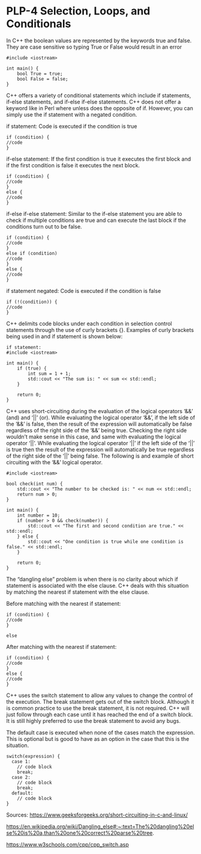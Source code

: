 # PLP-4 Selection, Loops, and Conditionals

In C++ the boolean values are represented by the keywords true and false. They are case sensitive so typing True or False would result in an error 

    #include <iostream>
    
    int main() {
        bool True = true;
        bool False = false;
    }


C++ offers a variety of conditional statements which include if statements, if-else statements, and if-else if-else statements. C++ does not offer a keyword like in Perl where unless does the opposite of if. However, you can simply use the if statement with a negated condition.


if statement: Code is executed if the condition is true

    if (condition) {
    //code
    }


if-else statement: If the first condition is true it executes the first block and if the first condition is false it executes the next block.

    if (condition) {
    //code
    }
    else {
    //code
    }


if-else if-else statement: Similar to the if-else statement you are able to check if multiple conditions are true and can execute the last block if the conditions turn out to be false. 

    if (condition) {
    //code
    }
    else if (condition)
    //code
    }
    else {
    //code
    }


if statement negated: Code is executed if the condition is false

    if (!(condition)) {
    //code
    }
    
    

C++ delimits code blocks under each condition in selection control statements through the use of curly brackets {}. Examples of curly brackets being used in and if statement is shown below:


    if statement:
    #include <iostream>
    
    int main() {
        if (true) {
            int sum = 1 + 1;
            std::cout << "The sum is: " << sum << std::endl;
        }
        
        return 0;
    }



C++ uses short-circuiting during the evaluation of the logical operators ‘&&’ (and) and ‘||’ (or). While evaluating the logical operator ‘&&’, if the left side of the ‘&&’ is false, then the result of the expression will automatically be false regardless of the right side of the ‘&&’ being true. Checking the right side wouldn’t make sense in this case, and same with evaluating the logical operator ‘||’. While evaluating the logical operator ‘||’ if the left side of the ‘||’ is true then the result of the expression will automatically be true regardless of the right side of the ‘||’ being false. The following is and example of short circuiting with the ‘&&’ logical operator.


    #include <iostream>
    
    bool check(int num) {
        std::cout << "The number to be checked is: " << num << std::endl;
        return num > 0;
    }
    
    int main() {
        int number = 10;
        if (number > 0 && check(number)) {
            std::cout << "The first and second condition are true." << std::endl;
        } else {
            std::cout << "One condition is true while one condition is false." << std::endl;
        }
    
        return 0;
    }



The “dangling else” problem is when there is no clarity about which if statement is associated with the else clause. C++ deals with this situation by matching the nearest if statement with the else clause. 


Before matching with the nearest if statement:

    if (condition) {
    //code
    }
    
    else 


After matching with the nearest if statement:

    if (condition) {
    //code
    }
    else {
    //code
    }



C++ uses the switch statement to allow any values to change the control of the execution. The break statement gets out of the switch block. Although it is common practice to use the break statement, it is not required. C++ will just follow through each case until it has reached the end of a switch block. It is still highly preferred to use the break statement to avoid any bugs.

The default case is executed when none of the cases match the expression. This is optional but is good to have as an option in the case that this is the situation.


    switch(expression) {
      case 1:
        // code block
        break;
      case 2:
        // code block
        break;
      default:
        // code block
    }





Sources:
https://www.geeksforgeeks.org/short-circuiting-in-c-and-linux/

https://en.wikipedia.org/wiki/Dangling_else#:~:text=The%20dangling%20else%20is%20a,than%20one%20correct%20parse%20tree.

https://www.w3schools.com/cpp/cpp_switch.asp
